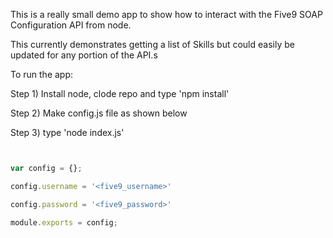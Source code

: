 This is a really small demo app to show how to interact with the Five9 SOAP Configuration API from node.

This currently demonstrates getting a list of Skills but could easily be updated for any portion of the API.s

To run the app:

Step 1) Install node, clode repo and type 'npm install'

Step 2) Make config.js file as shown below

Step 3) type 'node index.js'








```javascript


var config = {};

config.username = '<five9_username>'

config.password = '<five9_password>'

module.exports = config;

```
